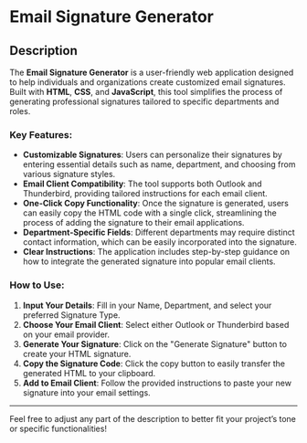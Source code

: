 

# Email Signature Generator

## Description

The **Email Signature Generator** is a user-friendly web application designed to help individuals and organizations create customized email signatures. Built with **HTML**, **CSS**, and **JavaScript**, this tool simplifies the process of generating professional signatures tailored to specific departments and roles. 

### Key Features:
- **Customizable Signatures**: Users can personalize their signatures by entering essential details such as name, department, and choosing from various signature styles.
- **Email Client Compatibility**: The tool supports both Outlook and Thunderbird, providing tailored instructions for each email client.
- **One-Click Copy Functionality**: Once the signature is generated, users can easily copy the HTML code with a single click, streamlining the process of adding the signature to their email applications.
- **Department-Specific Fields**: Different departments may require distinct contact information, which can be easily incorporated into the signature.
- **Clear Instructions**: The application includes step-by-step guidance on how to integrate the generated signature into popular email clients.

### How to Use:
1. **Input Your Details**: Fill in your Name, Department, and select your preferred Signature Type.
2. **Choose Your Email Client**: Select either Outlook or Thunderbird based on your email provider.
3. **Generate Your Signature**: Click on the "Generate Signature" button to create your HTML signature.
4. **Copy the Signature Code**: Click the copy button to easily transfer the generated HTML to your clipboard.
5. **Add to Email Client**: Follow the provided instructions to paste your new signature into your email settings.

---

Feel free to adjust any part of the description to better fit your project’s tone or specific functionalities!
